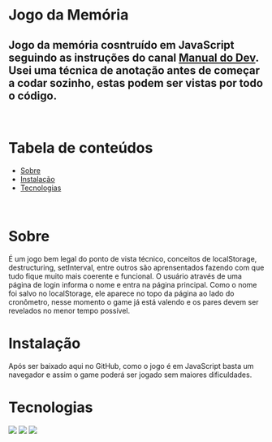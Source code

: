 # Jogo da Memória

## Jogo da memória cosntruído em JavaScript seguindo as instruções do canal [Manual do Dev](https://www.youtube.com/watch?v=NV88N1r2Qkg). Usei uma técnica de anotação antes de começar a codar sozinho, estas podem ser vistas por todo o código.
<br>

Tabela de conteúdos
=================
<!--ts-->
   * [Sobre](Sobre)
   * [Instalação](#instalacao)
   * [Tecnologias](#tecnologias)
<!--te-->
<br>

# Sobre
É um jogo bem legal do ponto de vista técnico, conceitos de localStorage, destructuring, setInterval, entre outros são aprensentados fazendo com que tudo fique muito mais coerente e funcional. O usuário através de uma página de login informa o nome e entra na página principal. Como o nome foi salvo no localStorage, ele aparece no topo da página ao lado do cronômetro, nesse momento o game já está valendo e os pares devem ser revelados no menor tempo possível.
<br>

# Instalação
Após ser baixado aqui no GitHub, como o jogo é em JavaScript basta um navegador e assim o game poderá ser jogado sem maiores dificuldades.
<br>

# Tecnologias
![](https://img.shields.io/badge/JavaScript-F7DF1E?style=for-the-badge&logo=javascript&logoColor=black)
![](https://img.shields.io/badge/HTML5-E34F26?style=for-the-badge&logo=html5&logoColor=white)
![](https://img.shields.io/badge/CSS3-1572B6?style=for-the-badge&logo=css3&logoColor=white)